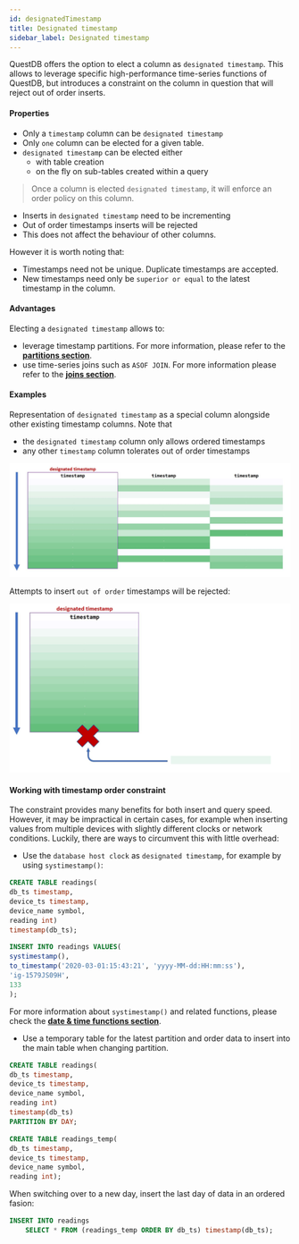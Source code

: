 ```yaml
---
id: designatedTimestamp
title: Designated timestamp
sidebar_label: Designated timestamp
---
```


 
QuestDB offers the option to elect a column as `designated timestamp`. This allows to leverage specific
high-performance time-series functions of QuestDB, but introduces a constraint on the column in question that
will reject out of order inserts.

#### Properties
- Only a `timestamp` column can be `designated timestamp`
- Only `one` column can be elected for a given table.
- `designated timestamp` can be elected either 
    - with table creation
    - on the fly on sub-tables created within a query

>Once a column is elected `designated timestamp`, it will enforce an order policy on this column. 
- Inserts in `designated timestamp` need to be incrementing
- Out of order timestamps inserts will be rejected
- This does not affect the behaviour of other columns.

However it is worth noting that:
- Timestamps need not be unique. Duplicate timestamps are accepted.
- New timestamps need only be `superior or equal` to the latest timestamp in the column.


#### Advantages
Electing a `designated timestamp` allows to:
- leverage timestamp partitions. For more information, please refer to the **[partitions section](partitions.md)**.
- use time-series joins such as `ASOF JOIN`. For more information please refer to the  **[joins section](joins.md)**.

#### Examples

Representation of `designated timestamp` as a special column alongside other existing timestamp columns. 
Note that
 - the `designated timestamp` column only allows ordered timestamps 
 - any other `timestamp` column tolerates out of order timestamps 
 
![alt-text](assets/designated_timestamp.jpg)

Attempts to insert `out of order` timestamps will be rejected:

![alt-text](assets/timestamp_reject.jpg)


#### Working with timestamp order constraint
The constraint provides many benefits for both insert and query speed. However, it may be impractical in certain cases,
for example when inserting values from multiple devices with slightly different clocks or network conditions.
Luckily, there are ways to circumvent this with little overhead:

- Use the `database host clock` as `designated timestamp`, for example by using `systimestamp()`:

```sql
CREATE TABLE readings(
db_ts timestamp, 
device_ts timestamp, 
device_name symbol, 
reading int) 
timestamp(db_ts);
```

```sql
INSERT INTO readings VALUES(
systimestamp(),
to_timestamp('2020-03-01:15:43:21', 'yyyy-MM-dd:HH:mm:ss'),
'ig-1579JS09H',
133
);
```

For more information about `systimestamp()` and related functions, please check the 
**[date & time functions section](functionsDateAndTime.md)**.

- Use a temporary table for the latest partition and order data to insert into the main table when changing partition.

```sql
CREATE TABLE readings(
db_ts timestamp, 
device_ts timestamp, 
device_name symbol, 
reading int)
timestamp(db_ts)
PARTITION BY DAY;
```

```sql
CREATE TABLE readings_temp(
db_ts timestamp, 
device_ts timestamp, 
device_name symbol, 
reading int);
```

When switching over to a new day, insert the last day of data in an ordered fasion:
```sql
INSERT INTO readings 
    SELECT * FROM (readings_temp ORDER BY db_ts) timestamp(db_ts);
```
